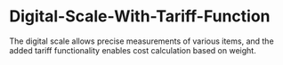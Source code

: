 # Digital-Scale-With-Tariff-Function
The digital scale allows precise measurements of various items, and the added tariff functionality enables cost calculation based on weight. 
